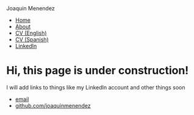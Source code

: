 <head> Joaquin Menendez </head>
<html>	
	<body>
		<nav>
    		<ul>
        		<li><a href="/">Home</a></li>
	        	<li><a href="/about">About</a></li>
        		<li><a href="Multimedia/Joaquin_Menendez_CV_English.pdf">CV (English)</a></li>
			<li><a href="Multimedia/Joaquin_Menendez_CV_Spanish.pdf">CV (Spanish)</a></li>
        		<li><a href="https://www.linkedin.com/in/joaquin-menendez/">LinkedIn</a></li>
    		</ul>
		</nav>
		<div class="container">
    		<div class="blurb">
        		<h1>Hi, this page is under construction!</h1>
				<p>I will add links to things like my LinkedIn account and other things soon</p>
    		</div><!-- /.blurb -->
		</div><!-- /.container -->
		<footer>
    		<ul>
        		<li><a href="mailto:jm622@duke.edu">email</a></li>
        		<li><a href="https://github.com/joaquinmenendez">github.com/joaquinmenendez</a></li>
			</ul>
		</footer>
	</body>
</html>
